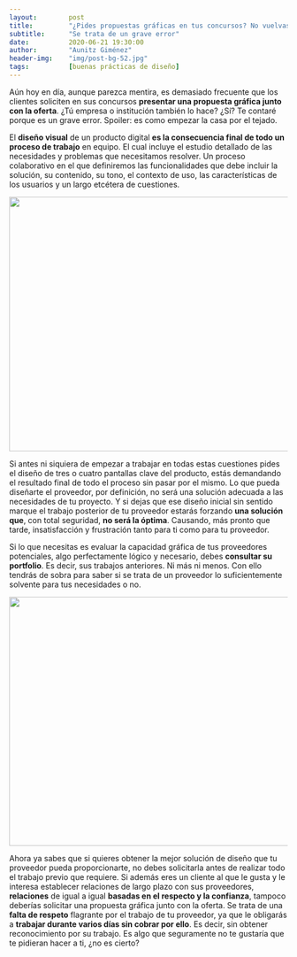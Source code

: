 ```yaml
---
layout:        post
title:         "¿Pides propuestas gráficas en tus concursos? No vuelvas a hacerlo"
subtitle:      "Se trata de un grave error"
date:          2020-06-21 19:30:00
author:        "Aunitz Giménez"
header-img:    "img/post-bg-52.jpg"
tags:          [buenas prácticas de diseño]
---
```


<p>Aún hoy en día, aunque parezca mentira, es demasiado frecuente que los clientes soliciten en sus concursos <strong>presentar una propuesta gráfica junto con la oferta</strong>. ¿Tú empresa o institución también lo hace? ¿Sí? Te contaré porque es un grave error. Spoiler: es como empezar la casa por el tejado.</p>

<p>El <strong>diseño visual</strong> de un producto digital <strong>es la consecuencia final de todo un proceso de trabajo</strong> en equipo. El cual incluye el estudio detallado de las necesidades y problemas que necesitamos resolver. Un proceso colaborativo en el que definiremos las funcionalidades que debe incluir la solución, su contenido, su tono, el contexto de uso, las características de los usuarios y un largo etcétera de cuestiones.</p>

<p><img src="{{ site.baseurl }}/img/propuestas-graficas-en-tus-concursos-grave-error-01.jpg" loading="lazy" alt="" width="722" height="460"></p>

<p>Si antes ni siquiera de empezar a trabajar en todas estas cuestiones pides el diseño de tres o cuatro pantallas clave del producto, estás demandando el resultado final de todo el proceso sin pasar por el mismo. Lo que pueda diseñarte el proveedor, por definición, no será una solución adecuada a las necesidades de tu proyecto. Y si dejas que ese diseño inicial sin sentido marque el trabajo posterior de tu proveedor estarás forzando <strong>una solución que</strong>, con total seguridad, <strong>no será la óptima</strong>. Causando, más pronto que tarde, insatisfacción y frustración tanto para ti como para tu proveedor.</p>

<p>Si lo que necesitas es evaluar la capacidad gráfica de tus proveedores potenciales, algo perfectamente lógico y necesario, debes <strong>consultar su portfolio</strong>. Es decir, sus trabajos anteriores. Ni más ni menos. Con ello tendrás de sobra para saber si se trata de un proveedor lo suficientemente solvente para tus necesidades o no.</p>

<p><img src="{{ site.baseurl }}/img/propuestas-graficas-en-tus-concursos-grave-error-02.jpg" loading="lazy" alt="" width="722" height="450"></p>

<p>Ahora ya sabes que si quieres obtener la mejor solución de diseño que tu proveedor pueda proporcionarte, no debes solicitarla antes de realizar todo el trabajo previo que requiere. Si además eres un cliente al que le gusta y le interesa establecer relaciones de largo plazo con sus proveedores, <strong>relaciones</strong> de igual a igual <strong>basadas en el respecto y la confianza</strong>, tampoco deberías solicitar una propuesta gráfica junto con la oferta. Se trata de una <strong>falta de respeto</strong> flagrante por el trabajo de tu proveedor, ya que le obligarás a <strong>trabajar durante varios días sin cobrar por ello</strong>. Es decir, sin obtener reconocimiento por su trabajo. Es algo que seguramente no te gustaría que te pidieran hacer a ti, ¿no es cierto?</p>
